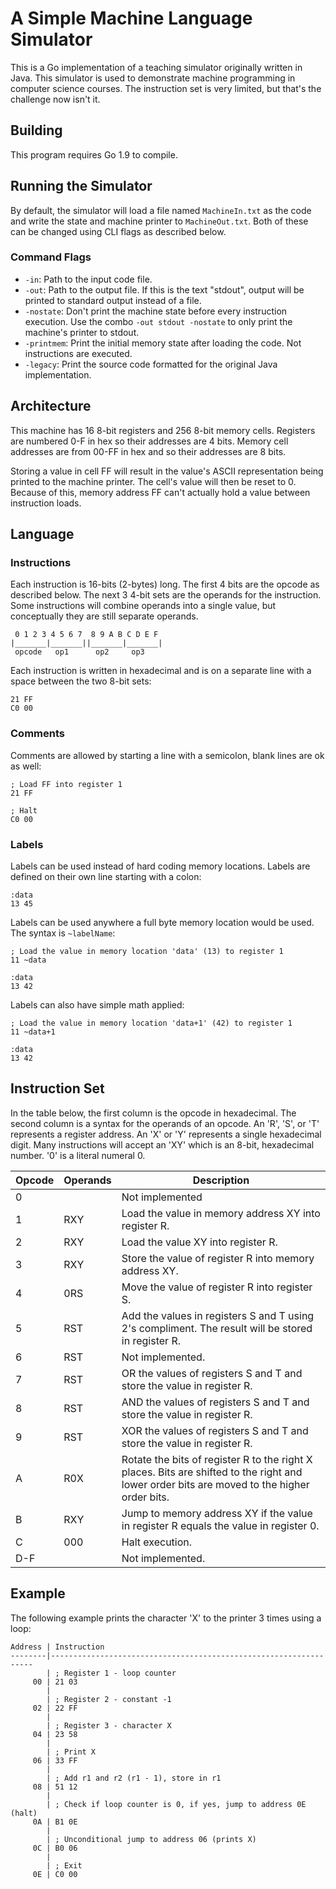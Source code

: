 # A Simple Machine Language Simulator

This is a Go implementation of a teaching simulator originally written in Java. This simulator is used to demonstrate machine programming in computer science courses. The instruction set is very limited, but that's the challenge now isn't it.

## Building

This program requires Go 1.9 to compile.

## Running the Simulator

By default, the simulator will load a file named `MachineIn.txt` as the code and write the state and machine printer to `MachineOut.txt`. Both of these can be changed using CLI flags as described below.

### Command Flags

- `-in`: Path to the input code file.
- `-out`: Path to the output file. If this is the text "stdout", output will be printed to standard output instead of a file.
- `-nostate`: Don't print the machine state before every instruction execution. Use the combo `-out stdout -nostate` to only print the machine's printer to stdout.
- `-printmem`: Print the initial memory state after loading the code. Not instructions are executed.
- `-legacy`: Print the source code formatted for the original Java implementation.

## Architecture

This machine has 16 8-bit registers and 256 8-bit memory cells. Registers are numbered 0-F in hex so their addresses are 4 bits. Memory cell addresses are from 00-FF in hex and so their addresses are 8 bits.

Storing a value in cell FF will result in the value's ASCII representation being printed to the machine printer. The cell's value will then be reset to 0. Because of this, memory address FF can't actually hold a value between instruction loads.

## Language

### Instructions

Each instruction is 16-bits (2-bytes) long. The first 4 bits are the opcode as described below. The next 3 4-bit sets are the operands for the instruction. Some instructions will combine operands into a single value, but conceptually they are still separate operands.

```
 0 1 2 3 4 5 6 7  8 9 A B C D E F
|_______|_______||_______|_______|
 opcode   op1      op2     op3
```

Each instruction is written in hexadecimal and is on a separate line with a space between the two 8-bit sets:

```
21 FF
C0 00
```

### Comments

Comments are allowed by starting a line with a semicolon, blank lines are ok as well:

```
; Load FF into register 1
21 FF

; Halt
C0 00
```

### Labels

Labels can be used instead of hard coding memory locations. Labels are defined on their own line starting with a colon:

```
:data
13 45
```

Labels can be used anywhere a full byte memory location would be used. The syntax is `~labelName`:

```
; Load the value in memory location 'data' (13) to register 1
11 ~data

:data
13 42
```

Labels can also have simple math applied:

```
; Load the value in memory location 'data+1' (42) to register 1
11 ~data+1

:data
13 42
```

## Instruction Set

In the table below, the first column is the opcode in hexadecimal. The second column is a syntax for the operands of an opcode. An 'R', 'S', or 'T' represents a register address. An 'X' or 'Y' represents a single hexadecimal digit. Many instructions will accept an 'XY' which is an 8-bit, hexadecimal number. '0' is a literal numeral 0.

| Opcode | Operands | Description                                                                                                                                 |
|--------|----------|---------------------------------------------------------------------------------------------------------------------------------------------|
| 0      |          | Not implemented                                                                                                                             |
| 1      | RXY      | Load the value in memory address XY into register R.                                                                                        |
| 2      | RXY      | Load the value XY into register R.                                                                                                          |
| 3      | RXY      | Store the value of register R into memory address XY.                                                                                       |
| 4      | 0RS      | Move the value of register R into register S.                                                                                               |
| 5      | RST      | Add the values in registers S and T using 2's compliment. The result will be stored in register R.                                          |
| 6      | RST      | Not implemented.                                                                                                                            |
| 7      | RST      | OR the values of registers S and T and store the value in register R.                                                                       |
| 8      | RST      | AND the values of registers S and T and store the value in register R.                                                                      |
| 9      | RST      | XOR the values of registers S and T and store the value in register R.                                                                      |
| A      | R0X      | Rotate the bits of register R to the right X places. Bits are shifted to the right and lower order bits are moved to the higher order bits. |
| B      | RXY      | Jump to memory address XY if the value in register R equals the value in register 0.                                                        |
| C      | 000      | Halt execution.                                                                                                                             |
| D-F    |          | Not implemented.                                                                                                                            |

## Example

The following example prints the character 'X' to the printer 3 times using a loop:

```
Address | Instruction
--------|------------------------------------------------------------------
        | ; Register 1 - loop counter
     00 | 21 03
        | 
        | ; Register 2 - constant -1
     02 | 22 FF
        | 
        | ; Register 3 - character X
     04 | 23 58
        | 
        | ; Print X
     06 | 33 FF
        | 
        | ; Add r1 and r2 (r1 - 1), store in r1
     08 | 51 12
        | 
        | ; Check if loop counter is 0, if yes, jump to address 0E (halt)
     0A | B1 0E
        | 
        | ; Unconditional jump to address 06 (prints X)
     0C | B0 06
        | 
        | ; Exit
     0E | C0 00
```